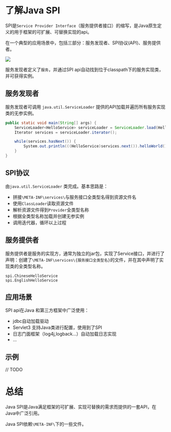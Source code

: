 # 了解Java SPI

SPI是`Service Provider Interface`（服务提供者接口）的缩写，是Java原生定义的用于框架的可扩展、可替换实现的api。

在一个典型的应用场景中，包括三部分：服务发现者、SPI协议(API)、服务提供者。

![](Pasted%20image%2020230617233049.png)

服务发现者定义了`服务`，并通过SPI api自动找到位于classpath下的服务实现类，并可获得实例。

## 服务发现者

服务发现者可调用 `java.util.ServiceLoader` 提供的API加载并遍历所有服务实现类的无参实例。

```java
public static void main(String[] args) {
    ServiceLoader<HelloService> serviceLoader = ServiceLoader.load(HelloService.class);
    Iterator services = serviceLoader.iterator();

    while(services.hasNext()) {
        System.out.println(((HelloService)services.next()).helloWorld());
    }
}
```

## SPI协议

由`java.util.ServiceLoader` 类完成。基本思路是：

- 拼接`\META-INF\services\`与服务接口全类型名得到资源文件名
- 使用`ClassLoader`读取资源文件
- 解析资源文件得到`Provider`全类型名称
- 根据全类型名称加载并创建无参实例
- 调用迭代器，循环以上过程

## 服务提供者

服务提供者是服务的实现方，通常为独立的jar包，实现了Service接口，并进行了声明：创建了`\META-INF\services\{服务接口全类型名}`的文件，并在其中声明了实现类的全类型名称。

```
spi.ChineseHelloService
spi.EnglishHelloService
```

## 应用场景

SPI api在Java 和第三方框架中广泛使用：

- jdbc自动加载驱动
- Servlet3 支持Java类进行配置，使用到了SPI
- 日志门面框架（log4j,logback...）自动加载日志实现
- ...

## 示例

// TODO

# 总结

Java SPI是Java满足框架的可扩展、实现可替换的需求而提供的一套API，在Java中广泛引用。

Java SPI依赖`\META-INF\`下的一些文件。
